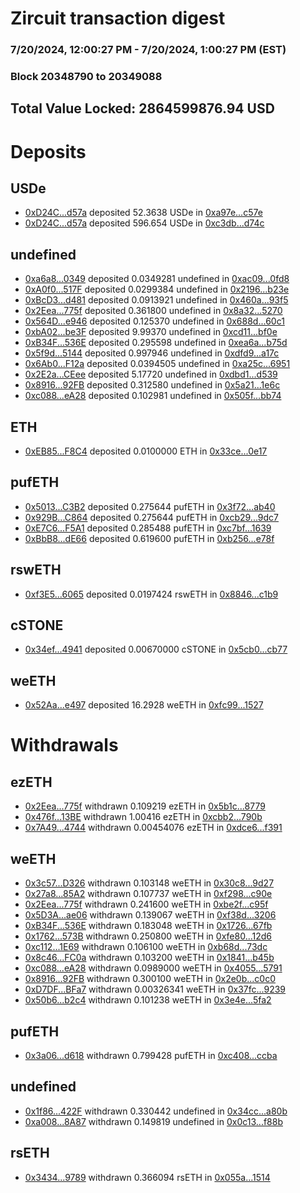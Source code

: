 # Zircuit transaction digest
### 7/20/2024, 12:00:27 PM - 7/20/2024, 1:00:27 PM (EST)
### Block 20348790 to 20349088

## Total Value Locked: 2864599876.94 USD

# Deposits
## USDe
- [0xD24C...d57a](https://etherscan.io/address/0xD24Cfe2d0fa81369ca6291c28ac5426e16B6d57a) deposited 52.3638 USDe in [0xa97e...c57e](https://etherscan.io/tx/0xD24Cfe2d0fa81369ca6291c28ac5426e16B6d57a)
- [0xD24C...d57a](https://etherscan.io/address/0xD24Cfe2d0fa81369ca6291c28ac5426e16B6d57a) deposited 596.654 USDe in [0xc3db...d74c](https://etherscan.io/tx/0xD24Cfe2d0fa81369ca6291c28ac5426e16B6d57a)
## undefined
- [0xa6a8...0349](https://etherscan.io/address/0xa6a8E6dA5F77337fb0755B07dBa37A4E33150349) deposited 0.0349281 undefined in [0xac09...0fd8](https://etherscan.io/tx/0xa6a8E6dA5F77337fb0755B07dBa37A4E33150349)
- [0xA0f0...517F](https://etherscan.io/address/0xA0f013A792D1dB240B3a2B5A028665f20e7E517F) deposited 0.0299384 undefined in [0x2196...b23e](https://etherscan.io/tx/0xA0f013A792D1dB240B3a2B5A028665f20e7E517F)
- [0xBcD3...d481](https://etherscan.io/address/0xBcD397bc919fb1f8b668bE8272f2879BF546d481) deposited 0.0913921 undefined in [0x460a...93f5](https://etherscan.io/tx/0xBcD397bc919fb1f8b668bE8272f2879BF546d481)
- [0x2Eea...775f](https://etherscan.io/address/0x2Eeaa7534aA31545E98319ed72827dA53264775f) deposited 0.361800 undefined in [0x8a32...5270](https://etherscan.io/tx/0x2Eeaa7534aA31545E98319ed72827dA53264775f)
- [0x564D...e946](https://etherscan.io/address/0x564Dbe43B511C8B99705ec90Cb8A3d071F15e946) deposited 0.125370 undefined in [0x688d...60c1](https://etherscan.io/tx/0x564Dbe43B511C8B99705ec90Cb8A3d071F15e946)
- [0xbA02...be3F](https://etherscan.io/address/0xbA029F9C80c69771B520d933F5dD87efdd67be3F) deposited 9.99370 undefined in [0xcd11...bf0e](https://etherscan.io/tx/0xbA029F9C80c69771B520d933F5dD87efdd67be3F)
- [0xB34F...536E](https://etherscan.io/address/0xB34F836eb3BbdE0a7c1c8800BA3b71E31F8E536E) deposited 0.295598 undefined in [0xea6a...b75d](https://etherscan.io/tx/0xB34F836eb3BbdE0a7c1c8800BA3b71E31F8E536E)
- [0x5f9d...5144](https://etherscan.io/address/0x5f9d7cEf3e9298De2E91ff0CB486cE2C7fFc5144) deposited 0.997946 undefined in [0xdfd9...a17c](https://etherscan.io/tx/0x5f9d7cEf3e9298De2E91ff0CB486cE2C7fFc5144)
- [0x6Ab0...F12a](https://etherscan.io/address/0x6Ab0Af5BcCb105a3B46996B6636c359f7464F12a) deposited 0.0394505 undefined in [0xa25c...6951](https://etherscan.io/tx/0x6Ab0Af5BcCb105a3B46996B6636c359f7464F12a)
- [0x2E2a...CEee](https://etherscan.io/address/0x2E2aFAFbeEaA08d6883dCdEBEe84A2d623a9CEee) deposited 5.17720 undefined in [0xdbd1...d539](https://etherscan.io/tx/0x2E2aFAFbeEaA08d6883dCdEBEe84A2d623a9CEee)
- [0x8916...92FB](https://etherscan.io/address/0x89162F1C2Cfd40E5124c1B13Fd4468776adE92FB) deposited 0.312580 undefined in [0x5a21...1e6c](https://etherscan.io/tx/0x89162F1C2Cfd40E5124c1B13Fd4468776adE92FB)
- [0xc088...eA28](https://etherscan.io/address/0xc0882631627786eEA84a851F66cdd1c0a070eA28) deposited 0.102981 undefined in [0x505f...bb74](https://etherscan.io/tx/0xc0882631627786eEA84a851F66cdd1c0a070eA28)
## ETH
- [0xEB85...F8C4](https://etherscan.io/address/0xEB85A4fFA6A194BCDE4Befd2eecAbd4F65C3F8C4) deposited 0.0100000 ETH in [0x33ce...0e17](https://etherscan.io/tx/0xEB85A4fFA6A194BCDE4Befd2eecAbd4F65C3F8C4)
## pufETH
- [0x5013...C3B2](https://etherscan.io/address/0x50139b61d84549B4b09c6694790B773A65CAC3B2) deposited 0.275644 pufETH in [0x3f72...ab40](https://etherscan.io/tx/0x50139b61d84549B4b09c6694790B773A65CAC3B2)
- [0x929B...C864](https://etherscan.io/address/0x929BD1B0c9136Da697cEf1Cb9Bb6aDB77d18C864) deposited 0.275644 pufETH in [0xcb29...9dc7](https://etherscan.io/tx/0x929BD1B0c9136Da697cEf1Cb9Bb6aDB77d18C864)
- [0xE7C6...F5A1](https://etherscan.io/address/0xE7C6d5888B1BC76749aEaE42b4FF0225F1b7F5A1) deposited 0.285488 pufETH in [0xc7bf...1639](https://etherscan.io/tx/0xE7C6d5888B1BC76749aEaE42b4FF0225F1b7F5A1)
- [0xBbB8...dE66](https://etherscan.io/address/0xBbB8244561185234e043a1b12F0f7cAe34e8dE66) deposited 0.619600 pufETH in [0xb256...e78f](https://etherscan.io/tx/0xBbB8244561185234e043a1b12F0f7cAe34e8dE66)
## rswETH
- [0xf3E5...6065](https://etherscan.io/address/0xf3E58Eb8DA436a110A3Af611b7e10c5d4fF26065) deposited 0.0197424 rswETH in [0x8846...c1b9](https://etherscan.io/tx/0xf3E58Eb8DA436a110A3Af611b7e10c5d4fF26065)
## cSTONE
- [0x34ef...4941](https://etherscan.io/address/0x34ef6F033c50d7A84379b685E5060B1d64d84941) deposited 0.00670000 cSTONE in [0x5cb0...cb77](https://etherscan.io/tx/0x34ef6F033c50d7A84379b685E5060B1d64d84941)
## weETH
- [0x52Aa...e497](https://etherscan.io/address/0x52Aa899454998Be5b000Ad077a46Bbe360F4e497) deposited 16.2928 weETH in [0xfc99...1527](https://etherscan.io/tx/0x52Aa899454998Be5b000Ad077a46Bbe360F4e497)
# Withdrawals
## ezETH
- [0x2Eea...775f](https://etherscan.io/address/0x2Eeaa7534aA31545E98319ed72827dA53264775f) withdrawn 0.109219 ezETH in [0x5b1c...8779](https://etherscan.io/tx/0x2Eeaa7534aA31545E98319ed72827dA53264775f)
- [0x476f...13BE](https://etherscan.io/address/0x476f2285c6408D7cB1c7654EA8A8f4b5814c13BE) withdrawn 1.00416 ezETH in [0xcbb2...790b](https://etherscan.io/tx/0x476f2285c6408D7cB1c7654EA8A8f4b5814c13BE)
- [0x7A49...4744](https://etherscan.io/address/0x7A493Be5c2ce014cD049Bf178a1ac0Db1B434744) withdrawn 0.00454076 ezETH in [0xdce6...f391](https://etherscan.io/tx/0x7A493Be5c2ce014cD049Bf178a1ac0Db1B434744)
## weETH
- [0x3c57...D326](https://etherscan.io/address/0x3c57edAd40fAD7BDb68400575DBa56DE06f1D326) withdrawn 0.103148 weETH in [0x30c8...9d27](https://etherscan.io/tx/0x3c57edAd40fAD7BDb68400575DBa56DE06f1D326)
- [0x27a8...85A2](https://etherscan.io/address/0x27a8194e93C20147386147BC4a962859Cdc185A2) withdrawn 0.107737 weETH in [0xf298...c90e](https://etherscan.io/tx/0x27a8194e93C20147386147BC4a962859Cdc185A2)
- [0x2Eea...775f](https://etherscan.io/address/0x2Eeaa7534aA31545E98319ed72827dA53264775f) withdrawn 0.241600 weETH in [0xbe2f...c95f](https://etherscan.io/tx/0x2Eeaa7534aA31545E98319ed72827dA53264775f)
- [0x5D3A...ae06](https://etherscan.io/address/0x5D3A6f79a7ccd0C382f27dbD4D58ED1eEB3bae06) withdrawn 0.139067 weETH in [0xf38d...3206](https://etherscan.io/tx/0x5D3A6f79a7ccd0C382f27dbD4D58ED1eEB3bae06)
- [0xB34F...536E](https://etherscan.io/address/0xB34F836eb3BbdE0a7c1c8800BA3b71E31F8E536E) withdrawn 0.183048 weETH in [0x1726...67fb](https://etherscan.io/tx/0xB34F836eb3BbdE0a7c1c8800BA3b71E31F8E536E)
- [0x1762...573B](https://etherscan.io/address/0x1762aeb880a24C58B04C7Efd1E7eE1f179b5573B) withdrawn 0.250800 weETH in [0xfe80...12d6](https://etherscan.io/tx/0x1762aeb880a24C58B04C7Efd1E7eE1f179b5573B)
- [0xc112...1E69](https://etherscan.io/address/0xc11202Ed072E23B997C036CC3D16b522d5611E69) withdrawn 0.106100 weETH in [0xb68d...73dc](https://etherscan.io/tx/0xc11202Ed072E23B997C036CC3D16b522d5611E69)
- [0x8c46...FC0a](https://etherscan.io/address/0x8c464e07cf59f5B3eeB6A8C9B5677359Fb5eFC0a) withdrawn 0.103200 weETH in [0x1841...b45b](https://etherscan.io/tx/0x8c464e07cf59f5B3eeB6A8C9B5677359Fb5eFC0a)
- [0xc088...eA28](https://etherscan.io/address/0xc0882631627786eEA84a851F66cdd1c0a070eA28) withdrawn 0.0989000 weETH in [0x4055...5791](https://etherscan.io/tx/0xc0882631627786eEA84a851F66cdd1c0a070eA28)
- [0x8916...92FB](https://etherscan.io/address/0x89162F1C2Cfd40E5124c1B13Fd4468776adE92FB) withdrawn 0.300100 weETH in [0x2e0b...c0c0](https://etherscan.io/tx/0x89162F1C2Cfd40E5124c1B13Fd4468776adE92FB)
- [0xD7DF...BFa7](https://etherscan.io/address/0xD7DF7E085214743530afF339aFC420c7c720BFa7) withdrawn 0.00326341 weETH in [0x37fc...9239](https://etherscan.io/tx/0xD7DF7E085214743530afF339aFC420c7c720BFa7)
- [0x50b6...b2c4](https://etherscan.io/address/0x50b68702548fd2BFdE1C4c02129CB2cE7067b2c4) withdrawn 0.101238 weETH in [0x3e4e...5fa2](https://etherscan.io/tx/0x50b68702548fd2BFdE1C4c02129CB2cE7067b2c4)
## pufETH
- [0x3a06...d618](https://etherscan.io/address/0x3a06f5806e163067151cDc2e983DB77445e7d618) withdrawn 0.799428 pufETH in [0xc408...ccba](https://etherscan.io/tx/0x3a06f5806e163067151cDc2e983DB77445e7d618)
## undefined
- [0x1f86...422F](https://etherscan.io/address/0x1f865985612069458ECe0EE63a3Ea47B886B422F) withdrawn 0.330442 undefined in [0x34cc...a80b](https://etherscan.io/tx/0x1f865985612069458ECe0EE63a3Ea47B886B422F)
- [0xa008...8A87](https://etherscan.io/address/0xa00874BE91784050b7a384d8DC10576d3f038A87) withdrawn 0.149819 undefined in [0x0c13...f88b](https://etherscan.io/tx/0xa00874BE91784050b7a384d8DC10576d3f038A87)
## rsETH
- [0x3434...9789](https://etherscan.io/address/0x34349c5569e7B846c3558961552D2202760A9789) withdrawn 0.366094 rsETH in [0x055a...1514](https://etherscan.io/tx/0x34349c5569e7B846c3558961552D2202760A9789)
